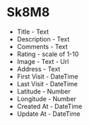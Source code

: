 # Sk8M8

* Title - Text
* Description - Text
* Comments - Text
* Rating - scale of 1-10
* Image - Text - Url
* Address - Text
* First Visit - DateTime
* Last Visit - DateTime
* Latitude - Number
* Longitude - Number
* Created At - DateTime
* Update At - DateTime
